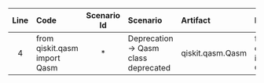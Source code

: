 | Line | Code | Scenario Id | Scenario | Artifact | Refactoring |
| :--: | :--- | :---------: | :------- | :------- | :---------- |
| 4 | from qiskit.qasm import Qasm | * | Deprecation -> Qasm class deprecated | qiskit.qasm.Qasm | from qiskit.qasm2 import Qasm |